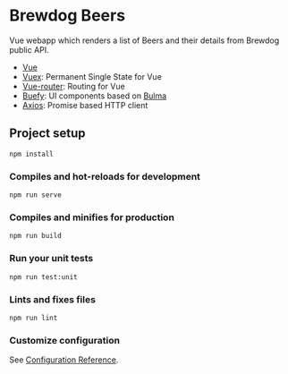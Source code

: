# Brewdog Beers

Vue webapp which renders a list of Beers and their details  from Brewdog public API.

- [Vue](https://vuejs.org/)
- [Vuex](https://vuex.vuejs.org/): Permanent Single State for Vue
- [Vue-router](https://router.vuejs.org/): Routing for Vue
- [Buefy](https://buefy.org/): UI components based on [Bulma](https://bulma.io/)
- [Axios](https://github.com/axios/axios): Promise based HTTP client

## Project setup
```
npm install
```

### Compiles and hot-reloads for development
```
npm run serve
```

### Compiles and minifies for production
```
npm run build
```

### Run your unit tests
```
npm run test:unit
```

### Lints and fixes files
```
npm run lint
```

### Customize configuration
See [Configuration Reference](https://cli.vuejs.org/config/).
